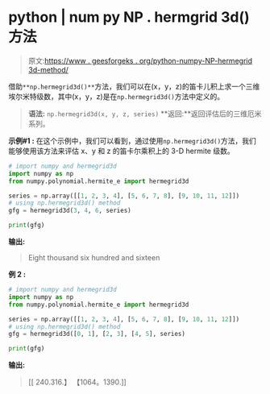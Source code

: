 # python | num py NP . hermgrid 3d()方法

> 原文:[https://www . geesforgeks . org/python-numpy-NP-hermegrid 3d-method/](https://www.geeksforgeeks.org/python-numpy-np-hermegrid3d-method/)

借助`**np.hermegrid3d()**`方法，我们可以在(x，y，z)的笛卡儿积上求一个三维埃尔米特级数，其中(x，y，z)是在`np.hermegrid3d()`方法中定义的。

> **语法:** `np.hermegrid3d(x, y, z, series)`
> **返回:**返回评估后的三维厄米系列。

**示例#1 :**
在这个示例中，我们可以看到，通过使用`np.hermegrid3d()`方法，我们能够使用该方法来评估 x、y 和 z 的笛卡尔乘积上的 3-D hermite 级数。

```py
# import numpy and hermegrid3d
import numpy as np
from numpy.polynomial.hermite_e import hermegrid3d

series = np.array([[1, 2, 3, 4], [5, 6, 7, 8], [9, 10, 11, 12]])
# using np.hermegrid3d() method
gfg = hermegrid3d(3, 4, 6, series)

print(gfg)
```

**输出:**

> Eight thousand six hundred and sixteen

**例 2 :**

```py
# import numpy and hermegrid3d
import numpy as np
from numpy.polynomial.hermite_e import hermegrid3d

series = np.array([[1, 2, 3, 4], [5, 6, 7, 8], [9, 10, 11, 12]])
# using np.hermegrid3d() method
gfg = hermegrid3d([0, 1], [2, 3], [4, 5], series)

print(gfg)
```

**输出:**

> [[ 240.316.】
> 【1064。1390.]]